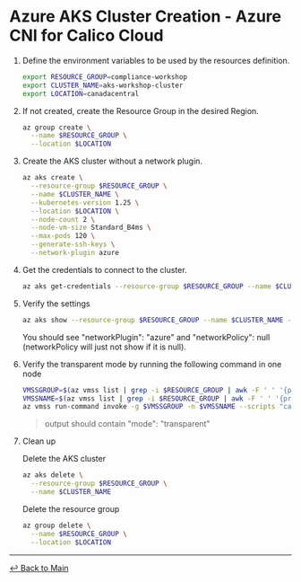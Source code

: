 # Azure AKS Cluster Creation - Azure CNI for Calico Cloud

1. Define the environment variables to be used by the resources definition.

   ```bash
   export RESOURCE_GROUP=compliance-workshop
   export CLUSTER_NAME=aks-workshop-cluster
   export LOCATION=canadacentral
   ```

2. If not created, create the Resource Group in the desired Region.
   
   ```bash
   az group create \
     --name $RESOURCE_GROUP \
     --location $LOCATION
   ```
   
3. Create the AKS cluster without a network plugin.
   
   ```bash
   az aks create \
     --resource-group $RESOURCE_GROUP \
     --name $CLUSTER_NAME \
     --kubernetes-version 1.25 \
     --location $LOCATION \
     --node-count 2 \
     --node-vm-size Standard_B4ms \
     --max-pods 120 \
     --generate-ssh-keys \
     --network-plugin azure
   ```

4. Get the credentials to connect to the cluster.
   
   ```bash
   az aks get-credentials --resource-group $RESOURCE_GROUP --name $CLUSTER_NAME
   ```
   
5. Verify the settings
   
   ```bash
   az aks show --resource-group $RESOURCE_GROUP --name $CLUSTER_NAME --query 'networkProfile'
   ```

   You should see "networkPlugin": "azure" and "networkPolicy": null (networkPolicy will just not show if it is null).

6. Verify the transparent mode by running the following command in one node

   ```bash
   VMSSGROUP=$(az vmss list | grep -i $RESOURCE_GROUP | awk -F ' ' '{print $2}')
   VMSSNAME=$(az vmss list | grep -i $RESOURCE_GROUP | awk -F ' ' '{print $1}')
   az vmss run-command invoke -g $VMSSGROUP -n $VMSSNAME --scripts "cat /etc/cni/net.d/*" --command-id RunShellScript --instance-id 0 --query 'value[0].message'
   ```
   
   > output should contain "mode": "transparent"

7. Clean up

   Delete the AKS cluster
   
   ```bash
   az aks delete \
     --resource-group $RESOURCE_GROUP \
     --name $CLUSTER_NAME
   ```

   Delete the resource group
   
   ```bash
   az group delete \
     --name $RESOURCE_GROUP \
     --location $LOCATION
   ```

---
[:leftwards_arrow_with_hook: Back to Main](/README.md#create-a-cluster-an-connect-it-to-calico-cloud)